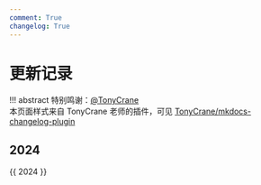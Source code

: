 ```yaml
---
comment: True
changelog: True
---
```


# 更新记录

!!! abstract
    特别鸣谢：[@TonyCrane](https://github.com/TonyCrane)  
    本页面样式来自 TonyCrane 老师的插件，可见 [TonyCrane/mkdocs-changelog-plugin](https://github.com/TonyCrane/mkdocs-changelog-plugin)

<style>
.md-typeset h2 {
    margin-top: 0em;
}
</style>

## 2024
{{ 2024 }}